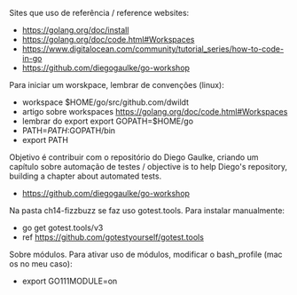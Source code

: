 Sites que uso de referência / reference websites: 
* https://golang.org/doc/install
* https://golang.org/doc/code.html#Workspaces
* https://www.digitalocean.com/community/tutorial_series/how-to-code-in-go
* https://github.com/diegogaulke/go-workshop

Para iniciar um worskpace, lembrar de convenções (linux):
* workspace $HOME/go/src/github.com/dwildt
* artigo sobre workspaces https://golang.org/doc/code.html#Workspaces
* lembrar do export export GOPATH=$HOME/go
* PATH=$PATH:$GOPATH/bin
* export PATH

Objetivo é contribuir com o repositório do Diego Gaulke, criando um capítulo sobre automação de testes / objective is to help Diego's repository, building a chapter about automated tests. 
* https://github.com/diegogaulke/go-workshop

Na pasta ch14-fizzbuzz se faz uso gotest.tools. Para instalar manualmente: 
* go get gotest.tools/v3
* ref https://github.com/gotestyourself/gotest.tools
  
Sobre módulos. Para ativar uso de módulos, modificar o bash_profile (mac os no meu caso):
* export GO111MODULE=on  

